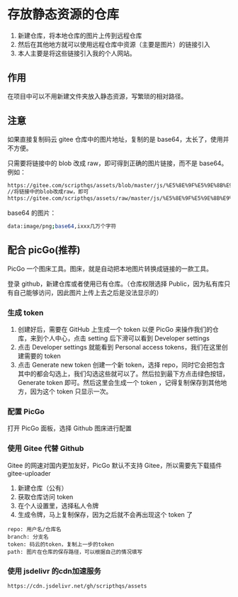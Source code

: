 # 存放静态资源的仓库

1. 新建仓库，将本地仓库的图片上传到远程仓库
2. 然后在其他地方就可以使用远程仓库中资源（主要是图片）的链接引入
3. 本人主要是将这些链接引入我的个人网站。

## 作用

在项目中可以不用新建文件夹放入静态资源，写繁琐的相对路径。

## 注意

如果直接复制码云 gitee 仓库中的图片地址，复制的是 base64，太长了，使用并不方便。

只需要将链接中的 blob 改成 raw，即可得到正确的图片链接，而不是 base64。例如：

```bash
https://gitee.com/scripthqs/assets/blob/master/js/%E5%8E%9F%E5%9E%8B%E9%93%BE.png
//将链接中的blob改成raw，即可
https://gitee.com/scripthqs/assets/raw/master/js/%E5%8E%9F%E5%9E%8B%E9%93%BE.png
```

base64 的图片：

```bash
data:image/png;base64,ixxx几万个字符
```

## 配合 picGo(推荐)

PicGo 一个图床工具。图床，就是自动把本地图片转换成链接的一款工具。

登录 github，新建仓库或者使用已有仓库。（仓库权限选择 Public，因为私有库只有自己能够访问，因此图片上传上去之后是没法显示的）

### 生成 token

1. 创建好后，需要在 GitHub 上生成一个 token 以便 PicGo 来操作我们的仓库，来到个人中心，点击 setting 后下滑可以看到 Developer settings
2. 点击 Developer settings 就能看到 Personal access tokens，我们在这里创建需要的 token
3. 点击 Generate new token 创建一个新 token，选择 repo，同时它会把包含其中的都会勾选上，我们勾选这些就可以了。然后拉到最下方点击绿色按钮，Generate token 即可。然后这里会生成一个 token ，记得复制保存到其他地方，因为这个 token 只显示一次。

### 配置 PicGo

打开 PicGo 面板，选择 Github 图床进行配置

### 使用 Gitee 代替 Github

Gitee 的网速对国内更加友好，PicGo 默认不支持 Gitee，所以需要先下载插件 gitee-uploader

1. 新建仓库（公有）
2. 获取仓库访问 token
3. 在个人设置里，选择私人令牌
4. 生成令牌，马上复制保存，因为之后就不会再出现这个 token 了

```text
repo: 用户名/仓库名
branch: 分支名
token: 码云的token，复制上一步的token
path: 图片在仓库的保存路径，可以根据自己的情况填写
```

### 使用 jsdelivr 的cdn加速服务

```text
https://cdn.jsdelivr.net/gh/scripthqs/assets
```
